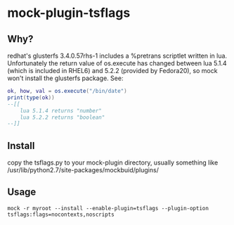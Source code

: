 mock-plugin-tsflags
===================

## Why?

redhat's glusterfs 3.4.0.57rhs-1 includes a %pretrans scriptlet written in lua. Unfortunately the return value of os.execute has changed between lua 5.1.4 (which is included in RHEL6) and 5.2.2 (provided by Fedora20), so mock won't install the glusterfs package. See:

```lua
ok, how, val = os.execute("/bin/date")
print(type(ok))
--[[
    lua 5.1.4 returns "number"
    lua 5.2.2 returns "boolean"
--]]
```

## Install

copy the tsflags.py to your mock-plugin directory, usually something like
/usr/lib/python2.7/site-packages/mockbuid/plugins/

## Usage

```
mock -r myroot --install --enable-plugin=tsflags --plugin-option tsflags:flags=nocontexts,noscripts
```
